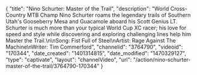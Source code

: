 {
    "title": "Nino Schurter: Master of the Trail",
    "description": "World Cross-Country MTB Champ Nino Schurter roams the legendary trails of Southern Utah's Gooseberry Mesa and Guacamole aboard his Scott Genius LT. Schurter is much more than your typical World Cup XC racer; his love for speed and style while discovering and exploring challenging lines help him Master the Trail.\n\nSong: Fist Full of Steel\nArtist: Rage Against The Machine\nWriter: Tim Commerford",
    "channelid": "3764790",
    "videoid": "170344",
    "date_created": "1401314815",
    "date_modified": "1470329127",
    "type": "captivate",
    "layout": "channelVideo",
    "url": "\/action\/nino-schurter-master-of-the-trail\/3764790-170344"
}